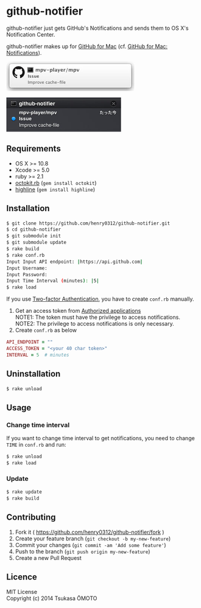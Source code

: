 # github-notifier

github-notifier just gets GitHub's Notifications and sends them to OS X's Notification Center.

github-notifier makes up for [GitHub for Mac](https://mac.github.com/) (cf. [GitHub for Mac: Notifications](https://github.com/blog/1287-github-for-mac-notifications)).

![screenshot01](screenshot01.jpg)

![screenshot02](screenshot02.jpg)

## Requirements

* OS X >= 10.8
* Xcode >= 5.0
* ruby >= 2.1
* [octokit.rb](https://github.com/octokit/octokit.rb) (`gem install octokit`)
* [highline](https://github.com/JEG2/highline) (`gem install highline`)

## Installation

```sh
$ git clone https://github.com/henry0312/github-notifier.git
$ cd github-notifier
$ git submodule init
$ git submodule update
$ rake build
$ rake conf.rb
Input Input API endpoint: |https://api.github.com|
Input Username:
Input Password:
Input Time Interval (minutes): |5|
$ rake load
```

If you use [Two-factor Authentication](https://github.com/blog/1614-two-factor-authentication), you have to create `conf.rb` manually.

1. Get an access token from [Authorized applications](https://github.com/settings/applications)  
   NOTE1: The token must have the privilege to access notifications.  
   NOTE2: The privilege to access notifications is only necessary.
2. Create `conf.rb` as below

```ruby
API_ENDPOINT = ""
ACCESS_TOKEN = "<your 40 char token>"
INTERVAL = 5  # minutes
```

## Uninstallation

```sh
$ rake unload
```

## Usage

### Change time interval

If you want to change time interval to get notifications, you need to change `TIME` in `conf.rb` and run:

```sh
$ rake unload
$ rake load
```

### Update

```sh
$ rake update
$ rake build
```

## Contributing

1. Fork it ( https://github.com/henry0312/github-notifier/fork )
2. Create your feature branch (`git checkout -b my-new-feature`)
3. Commit your changes (`git commit -am 'Add some feature'`)
4. Push to the branch (`git push origin my-new-feature`)
5. Create a new Pull Request

## Licence

MIT License  
Copyright (c) 2014 Tsukasa ŌMOTO
